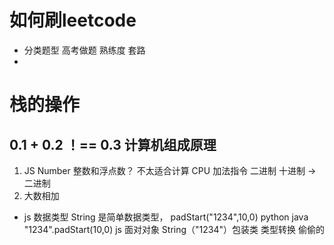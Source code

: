 #  如何刷leetcode
   -  分类题型
       高考做题 熟练度
       套路 
   -

# 栈的操作

## 0.1 + 0.2 ！== 0.3  计算机组成原理
   1. JS Number 整数和浮点数？  不太适合计算
    CPU 加法指令  二进制  十进制 -> 二进制
   2. 大数相加
- js 数据类型 String 是简单数据类型，
  padStart("1234",10,0) python java
  "1234".padStart(10,0) js 面对对象
  String（"1234"）包装类 类型转换 偷偷的 
